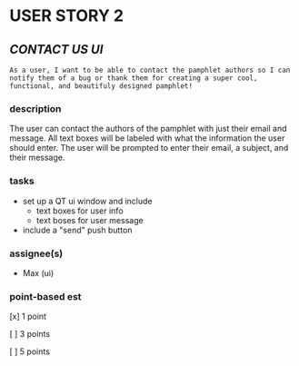 # USER STORY 2

## *CONTACT US UI*
    As a user, I want to be able to contact the pamphlet authors so I can notify them of a bug or thank them for creating a super cool, functional, and beautifuly designed pamphlet!

### description
The user can contact the authors of the pamphlet with just their email and message. All text boxes will be labeled with what the information the user should enter. The user will be prompted to enter their email, a subject, and their message.

### tasks
+ set up a QT ui window and include
    + text boxes for user info
    + text boses for user message
+ include a "send" push button

### assignee(s)
+  Max (ui)

### point-based est
[x] 1 point

[ ] 3 points

[ ] 5 points